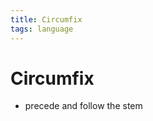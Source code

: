 ```yaml
---
title: Circumfix
tags: language
---
```


# Circumfix
- precede and follow the stem










































